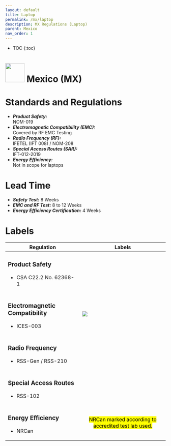 ```yaml
---
layout: default
title: Laptop 
permalink: /mx/laptop
description: MX Regulations (Laptop)
parent: Mexico 
nav_order: 1
---
```


* TOC
{:toc}

<h1> 
<img src="https://lh3.googleusercontent.com/drive-viewer/AK7aPaDMDMhmSa1y6ZYS1yqaA0KB97ZNkM1UZUn7s5Zc4GYI4vslHkjOpRaefb9Arp9lhxb3Ue6TDbEV5v3NFqCiFW1rzbdnZg=s1600" style="width: 60px"/>
Mexico (MX) </h1>


# Standards and Regulations
- ***Product Safety:*** <br> NOM-019
- ***Electromagnetic Compatibility (EMC):*** <br> Covered by RF EMC Testing
- ***Radio Frequency (RF):*** <br> IFETEL (IFT 008) / NOM-208
- ***Special Access Routes (SAR):*** <br> IFT-012-2019
- ***Energy Efficiency:*** <br> Not in scope for laptops


# Lead Time
- ***Safety Test:*** 8 Weeks
- ***EMC and RF Test:*** 8 to 12 Weeks
- ***Energy Efficiency Certification:*** 4 Weeks


# Labels
<!-- Table of Regulatory Labels -->
<table>
    <thead>
        <tr>
            <th>Regulation</th>
            <th>Labels</th>
        </tr>
    </thead>
    <tbody>
        <tr>
            <td>
                <h3>Product Safety</h3>
                <ul>
                    <li>CSA C22.2 No. 62368-1</li>
                </ul>
            </td>
            <td rowspan=1>
                <img src="" class="center-thirty"/>
            </td>
        </tr>
        <tr>
            <td>
                <h3>Electromagnetic Compatibility</h3>
                <ul>
                    <li>ICES-003</li>
                </ul>        
            </td>
            <td rowspan=1>
                <img src="https://lh3.googleusercontent.com/drive-viewer/AK7aPaAIkIGX_P_5Pwy45fjH6jPnJeZJDyAhCkHopW_LS2wVDzUeCp73gqdwKeLeh2Ty62pYwRx9G2uI5Pxx64trtqtCybmEkg=s2560" class="center-fifty"/>
            </td>
        </tr>
        <tr>
            <td>
                <h3>Radio Frequency</h3>
                <ul>
                    <li>RSS-Gen / RSS-210</li>
                </ul>
            </td>
            <td rowspan=1>
                <img src="" class="center-fifty"/>
            </td>
        </tr>
        <tr>
            <td>
                <h3>Special Access Routes</h3>
                <ul>
                    <li>RSS-102</li>
                </ul>
            </td>
            <td rowspan=1>
                <img src="" class="center-fifty" />
            </td>
        </tr>
        <tr>
            <td>
                <h3>Energy Efficiency</h3>
                <ul>
                    <li>NRCan</li>
                </ul>
            </td>
            <td>
                <p style="text-align: center">
                    <mark>NRCan marked according to accredited test lab used.</mark>
                </p>
            </td>
        </tr>
    </tbody>
</table>